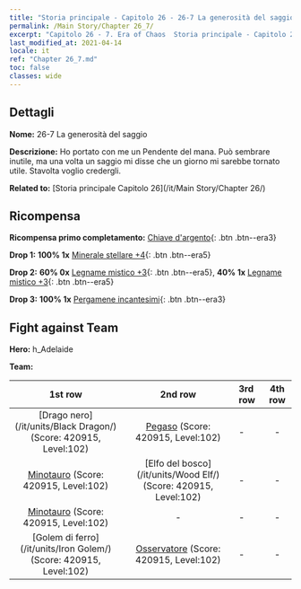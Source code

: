 ```yaml
---
title: "Storia principale - Capitolo 26 - 26-7 La generosità del saggio"
permalink: /Main Story/Chapter 26_7/
excerpt: "Capitolo 26 - 7. Era of Chaos  Storia principale - Capitolo 26_7. 26-7 La generosità del saggio"
last_modified_at: 2021-04-14
locale: it
ref: "Chapter 26_7.md"
toc: false
classes: wide
---
```


## Dettagli

 **Nome:** 26-7 La generosità del saggio

 **Descrizione:** Ho portato con me un Pendente del mana. Può sembrare inutile, ma una volta un saggio mi disse che un giorno mi sarebbe tornato utile. Stavolta voglio credergli.

 **Related to:** [Storia principale Capitolo 26](/it/Main Story/Chapter 26/)

## Ricompensa

 **Ricompensa primo completamento:** [Chiave d'argento](/it/Items/con_693/){: .btn .btn--era3}

 **Drop 1:** **100% 1x** [Minerale stellare +4](/it/Items/mat_89/){: .btn .btn--era5}

 **Drop 2:** **60% 0x** [Legname mistico +3](/it/Items/mat_83/){: .btn .btn--era5}, **40% 1x** [Legname mistico +3](/it/Items/mat_83/){: .btn .btn--era5}

 **Drop 3:** **100% 1x** [Pergamene incantesimi](/it/Items/con_694/){: .btn .btn--era3}


## Fight against Team
 **Hero:** h_Adelaide

 **Team:**


  | 1st row | 2nd row | 3rd row | 4th row |
  |:----:|:----:|:----|:----:|
  | [Drago nero](/it/units/Black Dragon/) (Score: 420915, Level:102)  | [Pegaso](/it/units/Pegasus/) (Score: 420915, Level:102)  | - | - |
  | [Minotauro](/it/units/Minotaur/) (Score: 420915, Level:102)  | [Elfo del bosco](/it/units/Wood Elf/) (Score: 420915, Level:102)  | - | - |
  | [Minotauro](/it/units/Minotaur/) (Score: 420915, Level:102)  | - | - | - |
  | [Golem di ferro](/it/units/Iron Golem/) (Score: 420915, Level:102)  | [Osservatore](/it/units/Beholder/) (Score: 420915, Level:102)  | - | - |


